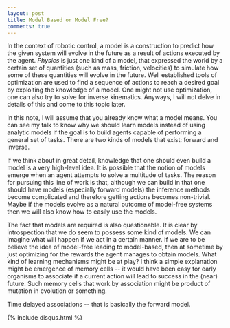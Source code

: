 ```yaml
---
layout: post
title: Model Based or Model Free?
comments: true
---
```


In the context of robotic control, a model is a construction to predict how the given system will evolve in the future as a result of actions executed by the agent. *Physics* is just one kind of a model, that expressed the world by a certain set of quantities (such as mass, friction, velocities) to simulate how some of these quantities will evolve in the future. Well established tools of optimization are used to find a sequence of actions to reach a desired goal by exploiting the knowledge of a model. One might not use optimization, one can also try to solve for inverse kinematics. Anyways, I will not delve in details of this and come to this topic later.

In this note, I will assume that you already know what a model means. You can see my talk to know why we should learn models instead of using analytic models if the goal is to build agents capable of performing a general set of tasks. There are two kinds of models that exist: forward and inverse.

If we think about in great detail, knowledge that one should even build a model is a very high-level idea. It is possible that the notion of models emerge when an agent attempts to solve a multitude of tasks. The reason for pursuing this line of work is that, although we can build in that one should have models (especially forward models) the inference methods become complicated and therefore getting actions becomes non-trivial. Maybe if the models evolve as a natural outcome of model-free systems then we will also know how to easily use the models. 

The fact that models are required is also questionable. It is clear by introspection that we do seem to possess some kind of models. We can imagine what will happen if we act in a certain manner. If we are to be believe the idea of model-free leading to model-based, then at sometime by just optimizing for the rewards the agent manages to obtain models. What kind of learning mechanisms might be at play? I think a simple explanation might be emergence of memory cells -- it would have been easy for early organisms to associate if a current action will lead to success in the (near) future. Such memory cells that work by association might be product of mutation in evolution or something.

Time delayed associations -- that is basically the forward model.


{% include disqus.html %}
